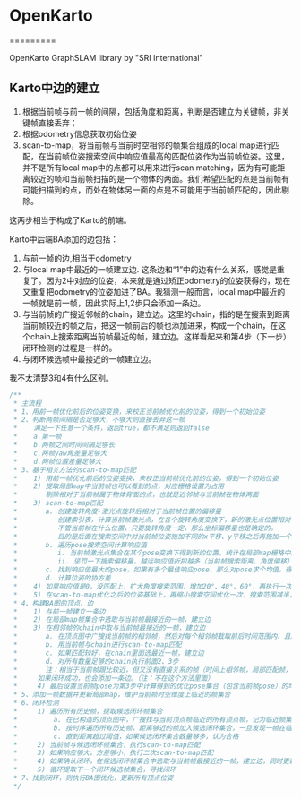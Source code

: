 # OpenKarto
=========

OpenKarto GraphSLAM library by "SRI International"

## Karto中边的建立

1. 根据当前帧与前一帧的间隔，包括角度和距离，判断是否建立为关键帧，非关键帧直接丢弃；
2. 根据odometry信息获取初始位姿
3. scan-to-map，将当前帧与当前时空相邻的帧集合组成的local map进行匹配，在当前帧位姿搜索空间中响应值最高的匹配位姿作为当前帧位姿。这里，并不是所有local map中的点都可以用来进行scan matching，因为有可能距离较近的帧和当前帧扫描的是一个物体的两面。我们希望匹配的点是当前帧有可能扫描到的点，而处在物体另一面的点是不可能用于当前帧匹配的，因此剔除。

这两步相当于构成了Karto的前端。

Karto中后端BA添加的边包括：
1. 与前一帧的边,相当于odometry
2. 与local map中最近的一帧建立边. 这条边和“1”中的边有什么关系，感觉是重复了。因为2中对应的位姿，本来就是通过矫正odometry的位姿获得的，现在又重复把odometry的位姿加进了BA。我猜测一般而言，local map中最近的一帧就是前一帧，因此实际上1,2步只会添加一条边。
3. 与当前帧的广搜近邻帧的chain，建立边。这里的chain，指的是在搜索到距离当前帧较近的帧之后，把这一帧前后的帧也添加进来，构成一个chain，在这个chain上搜索距离当前帧最近的帧，建立边。这样看起来和第4步（下一步）闭环检测的过程是一样的。
4. 与闭环候选帧中最接近的一帧建立边。

我不太清楚3和4有什么区别。

```cpp
/**
 * 主流程
 * 1、用前一帧优化前后的位姿变换，来校正当前帧优化前的位姿，得到一个初始位姿
 * 2、判断两帧间隔是否足够大，不够大则直接丢弃这一帧
 *    满足一下任意一个条件，返回true，都不满足则返回false
 *    a.第一帧
 *    b.两帧之间时间间隔足够长
 *    c.两帧yaw角差量足够大
 *    d.两帧位置差量足够大
 * 3、基于相关方法的scan-to-map匹配
 *    1) 用前一帧优化前后的位姿变换，来校正当前帧优化前的位姿，得到一个初始位姿
 *    2) 提取局部map中当前帧也可以看到的点，对应栅格设置为占用
 *       剔除相对于当前帧属于物体背面的点，也就是近邻帧与当前帧在物体两面
 *    3) scan-to-map匹配
 *       a. 创建旋转角度-激光点旋转后相对于当前帧位置的偏移量
 *          创建索引表，计算当前帧激光点，在各个旋转角度变换下，新的激光点位置相对于当前帧位置（机器人的位置）的坐标偏移量
 *          不管当前帧在什么位置，只要旋转角度一定，那么坐标偏移量也是确定的。
 *          目的是后面在搜索空间中对当前帧位姿施加不同的x平移、y平移之后再施加一个旋转的操作，不用重新计算每个搜索位置处旋转某个角度之后对应的点坐标，只需要加上对应旋转角度下算好的坐标偏移量即可。
 *       b. 遍历pose搜索空间计算响应值     
 *          i. 当前帧激光点集合在某个pose变换下得到新的位置，统计在局部map栅格中这些新位置处占用的数量，占用越多响应值越高，表示匹配越好
 *          ii. 惩罚一下搜索偏移量，越远响应值折扣越多（当前帧搜索距离、角度偏移）
 *       c. 找到响应值最大的pose，如果有多个最佳响应pose，那么对pose求个均值，得到最终pose
 *       d. 计算位姿的协方差
 *    4) 如果响应值是0，没匹配上，扩大角度搜索范围，增加20°、40°、60°，再执行一次scan-to-map匹配
 *    5) 在scan-to-map优化之后的位姿基础上，再缩小搜索空间优化一次，搜索范围减半，角度区间减半，执行scan-to-map匹配
 * 4、构建BA图的顶点、边
 *    1) 与前一帧建立一条边
 *    2) 在局部map帧集合中选取与当前帧最接近的一帧，建立边
 *    3) 在相邻帧的chain中取与当前帧最接近的一帧，建立边
 *       a. 在顶点图中广搜找当前帧的相邻帧，然后对每个相邻帧截取前后时间范围内、且距离小于阈值的一段帧集合（称为chain）
 *       b. 用当前帧与chain进行scan-to-map匹配
 *       c. 如果匹配较好，在chain里面选最近一帧，建立边
 *       d. 对所有数量足够的chain执行前面2、3步
 *       注：相当于当前帧跟比较近，但又没有直接关系的帧（时间上相邻帧，局部匹配帧，闭环帧）建立边
 *     如果闭环成功，也会添加一条边。（注：不在这个方法里面）
 *     4) 最后设置当前帧pose为第3步中计算得到的优化pose集合（包含当前帧pose）的均值
 * 5、添加一帧数据并更新局部map，维护当前帧时空维度上临近的帧集合
 * 6、闭环检测
 *     1) 遍历所有历史帧，提取候选闭环帧集合
 *         a. 在已构造的顶点图中，广搜找与当前顶点帧临近的所有顶点帧，记为临近帧集合
 *         b. 按时序遍历所有历史帧，距离够近的帧加入候选闭环集合，一旦发现一帧在临近帧集合中，清空候选闭环集合，接着往下找
 *         c. 直到距离超过阈值，如果候选闭环集合数量够多，认为合格
 *     2) 当前帧与候选闭环帧集合，执行scan-to-map匹配
 *     3) 如果响应够大，方差够小，执行二次scan-to-map匹配
 *     4) 如果确认闭环，在候选闭环帧集合中选取与当前帧最接近的一帧，建立边，同时更新当前帧位姿
 *     5) 循环提取下一个闭环候选帧集合，寻找闭环
 * 7、找到闭环，则执行BA图优化，更新所有顶点位姿
 */
```
